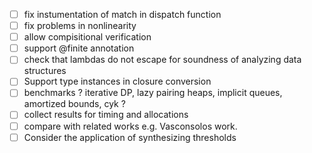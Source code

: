 - [ ] fix instumentation of match in dispatch function
- [ ] fix problems in nonlinearity
- [ ] allow compisitional verification
- [ ] support @finite annotation
- [ ] check that lambdas do not escape for soundness of analyzing data structures
- [ ] Support type instances in closure conversion
- [ ] benchmarks ? iterative DP, lazy pairing heaps, implicit queues, amortized bounds, cyk ?
- [ ] collect results for timing and allocations
- [ ] compare with related works e.g. Vasconsolos work.
- [ ] Consider the application of synthesizing thresholds
